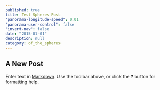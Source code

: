 ```yaml
---
published: true
title: Test Spheres Post
"panorama-longitude-speed": 0.01
"panorama-user-control": false
"invert-nav": false
date: "2015-01-01"
description: null
category: of_the_spheres
---
```


## A New Post

Enter text in [Markdown](http://daringfireball.net/projects/markdown/). Use the toolbar above, or click the **?** button for formatting help.